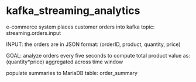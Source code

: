 # kafka_streaming_analytics
e-commerce system places customer orders into kafka topic: streaming.orders.input 

INPUT: the orders are in JSON format: (orderID, product, quantity, price)  

GOAL:  analyze orders every five seconds to compute total product value as: (quantity*price)  aggregated across time window

populate summaries to MariaDB table: order_summary
